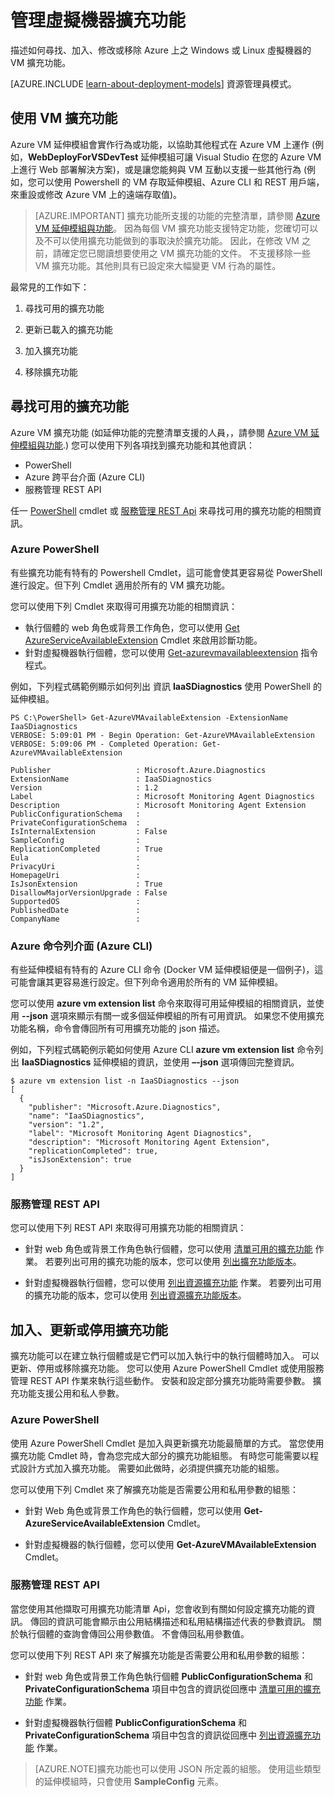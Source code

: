 <properties
 pageTitle="管理虛擬機器擴充功能 | Microsoft Azure"
 description="描述如何在傳統部署模型中加入、尋找、更新和移除 Azure 虛擬機器的延伸模組。"
 services="virtual-machines"
 documentationCenter=""
 authors="squillace"
 manager="timlt"
 editor=""
 tags="azure-service-management"/>
<tags
 ms.service="virtual-machines"
 ms.devlang="na"
 ms.topic="article"
 ms.tgt_pltfrm="vm-multiple"
 ms.workload="infrastructure-services"
 ms.date="12/08/2015"
 ms.author="rasquill"/>

# 管理虛擬機器擴充功能

描述如何尋找、加入、修改或移除 Azure 上之 Windows 或 Linux 虛擬機器的 VM 擴充功能。

[AZURE.INCLUDE [learn-about-deployment-models](../../includes/learn-about-deployment-models-classic-include.md)] 資源管理員模式。


## 使用 VM 擴充功能

Azure VM 延伸模組會實作行為或功能，以協助其他程式在 Azure VM 上運作 (例如，**WebDeployForVSDevTest** 延伸模組可讓 Visual Studio 在您的 Azure VM 上進行 Web 部署解決方案)，或是讓您能夠與 VM 互動以支援一些其他行為 (例如，您可以使用 Powershell 的 VM 存取延伸模組、Azure CLI 和 REST 用戶端，來重設或修改 Azure VM 上的遠端存取值)。
>[AZURE.IMPORTANT] 擴充功能所支援的功能的完整清單，請參閱 [Azure VM 延伸模組與功能](virtual-machines-extensions-features.md)。 因為每個 VM 擴充功能支援特定功能，您確切可以及不可以使用擴充功能做到的事取決於擴充功能。 因此，在修改 VM 之前，請確定您已閱讀想要使用之 VM 擴充功能的文件。 不支援移除一些 VM 擴充功能。其他則具有已設定來大幅變更 VM 行為的屬性。

最常見的工作如下：

1.  尋找可用的擴充功能

2.  更新已載入的擴充功能

3.  加入擴充功能

4.  移除擴充功能

## 尋找可用的擴充功能

Azure VM 擴充功能 (如延伸功能的完整清單支援的人員，，請參閱 [Azure VM 延伸模組與功能](virtual-machines-extensions-features.md).) 您可以使用下列各項找到擴充功能和其他資訊：

-   PowerShell
-   Azure 跨平台介面 (Azure CLI)
-   服務管理 REST API

任一 [PowerShell](https://msdn.microsoft.com/library/azure/dn495240.aspx) cmdlet 或 [服務管理 REST Api](https://msdn.microsoft.com/library/ee460799.aspx) 來尋找可用的擴充功能的相關資訊。

### Azure PowerShell

有些擴充功能有特有的 Powershell Cmdlet，這可能會使其更容易從 PowerShell 進行設定。但下列 Cmdlet 適用於所有的 VM 擴充功能。

您可以使用下列 Cmdlet 來取得可用擴充功能的相關資訊：

-   執行個體的 web 角色或背景工作角色，您可以使用 [Get AzureServiceAvailableExtension](https://msdn.microsoft.com/library/azure/dn722498.aspx)
    Cmdlet 來啟用診斷功能。
-   針對虛擬機器執行個體，您可以使用 [Get-azurevmavailableextension](https://msdn.microsoft.com/library/azure/dn722480.aspx) 指令程式。

 例如，下列程式碼範例顯示如何列出
資訊 **IaaSDiagnostics** 使用 PowerShell 的延伸模組。

    PS C:\PowerShell> Get-AzureVMAvailableExtension -ExtensionName IaaSDiagnostics
    VERBOSE: 5:09:01 PM - Begin Operation: Get-AzureVMAvailableExtension
    VERBOSE: 5:09:06 PM - Completed Operation: Get-AzureVMAvailableExtension
    
    Publisher                   : Microsoft.Azure.Diagnostics
    ExtensionName               : IaaSDiagnostics
    Version                     : 1.2
    Label                       : Microsoft Monitoring Agent Diagnostics
    Description                 : Microsoft Monitoring Agent Extension
    PublicConfigurationSchema   :
    PrivateConfigurationSchema  :
    IsInternalExtension         : False
    SampleConfig                :
    ReplicationCompleted        : True
    Eula                        :
    PrivacyUri                  :
    HomepageUri                 :
    IsJsonExtension             : True
    DisallowMajorVersionUpgrade : False
    SupportedOS                 :
    PublishedDate               :
    CompanyName                 :



### Azure 命令列介面 (Azure CLI)

有些延伸模組有特有的 Azure CLI 命令 (Docker VM 延伸模組便是一個例子)，這可能會讓其更容易進行設定。但下列命令適用於所有的 VM 延伸模組。

您可以使用 **azure vm extension list** 命令來取得可用延伸模組的相關資訊，並使用 **--json** 選項來顯示有關一或多個延伸模組的所有可用資訊。 如果您不使用擴充功能名稱，命令會傳回所有可用擴充功能的 json 描述。

例如，下列程式碼範例示範如何使用 Azure CLI **azure vm extension list** 命令列出 **IaaSDiagnostics** 延伸模組的資訊，並使用 **–-json** 選項傳回完整資訊。


    $ azure vm extension list -n IaaSDiagnostics --json
    [
      {
        "publisher": "Microsoft.Azure.Diagnostics",
        "name": "IaaSDiagnostics",
        "version": "1.2",
        "label": "Microsoft Monitoring Agent Diagnostics",
        "description": "Microsoft Monitoring Agent Extension",
        "replicationCompleted": true,
        "isJsonExtension": true
      }
    ]

### 服務管理 REST API

您可以使用下列 REST API 來取得可用擴充功能的相關資訊：

-   針對 web 角色或背景工作角色執行個體，您可以使用 [清單可用的擴充功能](https://msdn.microsoft.com/library/dn169559.aspx) 作業。 若要列出可用的擴充功能的版本，您可以使用 [列出擴充功能版本](https://msdn.microsoft.com/library/dn495437.aspx)。

-   針對虛擬機器執行個體，您可以使用 [列出資源擴充功能](https://msdn.microsoft.com/library/dn495441.aspx) 作業。 若要列出可用的擴充功能的版本，您可以使用 [列出資源擴充功能版本](https://msdn.microsoft.com/library/dn495440.aspx)。

## 加入、更新或停用擴充功能

擴充功能可以在建立執行個體或是它們可以加入執行中的執行個體時加入。 可以更新、停用或移除擴充功能。 您可以使用 Azure PowerShell Cmdlet 或使用服務管理 REST API 作業來執行這些動作。 安裝和設定部分擴充功能時需要參數。 擴充功能支援公用和私人參數。


### Azure PowerShell

使用 Azure PowerShell Cmdlet 是加入與更新擴充功能最簡單的方式。 當您使用擴充功能 Cmdlet 時，會為您完成大部分的擴充功能組態。 有時您可能需要以程式設計方式加入擴充功能。 需要如此做時，必須提供擴充功能的組態。

您可以使用下列 Cmdlet 來了解擴充功能是否需要公用和私用參數的組態：

-   針對 Web 角色或背景工作角色的執行個體，您可以使用 **Get-AzureServiceAvailableExtension** Cmdlet。

-   針對虛擬機器的執行個體，您可以使用 **Get-AzureVMAvailableExtension** Cmdlet。

### 服務管理 REST API

當您使用其他擷取可用擴充功能清單
Api，您會收到有關如何設定擴充功能的資訊。 傳回的資訊可能會顯示由公用結構描述和私用結構描述代表的參數資訊。 關於執行個體的查詢會傳回公用參數值。 不會傳回私用參數值。

您可以使用下列 REST API 來了解擴充功能是否需要公用和私用參數的組態：

-   針對 web 角色或背景工作角色執行個體 **PublicConfigurationSchema** 和 **PrivateConfigurationSchema** 項目中包含的資訊從回應中 [清單可用的擴充功能](https://msdn.microsoft.com/library/dn169559.aspx) 作業。

-   針對虛擬機器執行個體 **PublicConfigurationSchema** 和 **PrivateConfigurationSchema** 項目中包含的資訊從回應中 [列出資源擴充功能](https://msdn.microsoft.com/library/dn495441.aspx) 作業。

>[AZURE.NOTE]擴充功能也可以使用 JSON 所定義的組態。 使用這些類型的延伸模組時，只會使用 **SampleConfig** 元素。





